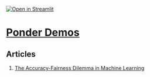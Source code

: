 [![Open in Streamlit](https://static.streamlit.io/badges/streamlit_badge_black_white.svg)](https://share.streamlit.io/leloykun/ponder/main)

# [Ponder Demos](https://share.streamlit.io/leloykun/ponder/main/main.py)

## Articles
1. [The Accuracy-Fairness Dilemma in Machine Learning](https://ponder.substack.com/p/the-accuracy-fairness-dilemma)
